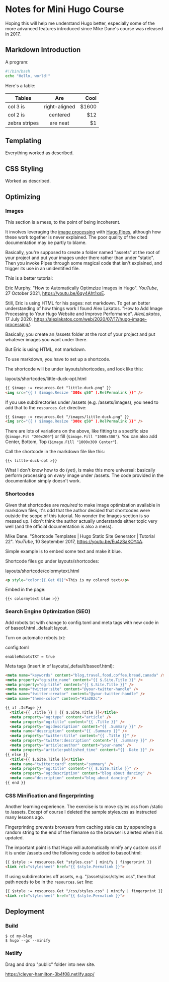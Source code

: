 # Notes for Mini Hugo Course
Hoping this will help me understand Hugo better, especially some of the more advanced features introduced since Mike Dane's course was released in 2017.
## Markdown Introduction

A program:

```bash
#!/bin/bash
echo "Hello, world!"
```

Here's a table:

 Tables        | Are           | Cool  |
| ------------- |:-------------:| -----:|
| col 3 is      | right-aligned | $1600 |
| col 2 is      | centered      |   $12 |
| zebra stripes | are neat      |    $1 |


## Templating
Everything worked as described.
## CSS Styling
Worked as described.
## Optimizing
### Images
This section is a mess, to the point of being incoherent.

It involves leveraging the [image processing](https://gohugo.io/content-management/image-processing/) with [Hugo Pipes](https://gohugo.io/hugo-pipes/introduction/), although how these work together is never explained. The poor quality of the cited documentation may be partly to blame.

Basically, you're supposed to create a folder named "assets" at the root of your project and put your images under there rather than under "static". Then you invoke Pipes through some magical code that isn't explained, and trigger its use in an unidentified file.

This is a better tutorial:

Eric Murphy. "How to Automatically Optimzize Images in Hugo". _YouTube_, 27 October 2021, https://youtu.be/6qy4Aht1xsE.

Still, Eric is using HTML for his pages: not markdown. To get an better understanding of how things work I found Alex Lakatos. "How to Add Image Processing to Your Hugo Website and Improve Performance". _AlexLakatos_, 17 July 2020, https://alexlakatos.com/web/2020/07/17/hugo-image-processing/.

Basically, you create an /assets folder at the root of your project and put whatever images you want under there.

But Eric is using HTML, not markdown.

To use markdown, you have to set up a shortcode.

The shortcode will be under layouts/shortcodes, and look like this:

layouts/shortcodes/little-duck-opt.html
```html
{{ $image := resources.Get "little-duck.png" }}
<img src="{{ ( $image.Resize "300x q50" ).RelPermalink }}" />
```
If you use subdirectories under /assets (e.g. /assets/images), you need to add that to the ```resources.Get``` directive:

```html
{{ $image := resources.Get "/images/little-duck.png" }}
<img src="{{ ( $image.Resize "300x q50" ).RelPermalink }}" />
```

There are lots of variations on the above, like fitting to a specific size (```$image.Fit "200x200"```) or fill (```$image.Fill "1000x300"```). You can also add Center, Bottom, Top (```$image.Fill "1000x300 Center"```).

Call the shortcode in the markdown file like this:

```
{{< little-duck-opt >}}

```

What I don't know how to do (yet), is make this more universal: basically perform processing on _every_ image under /assets. The code provided in the documentation simply doesn't work.

### Shortcodes
Given that shortcodes are _required_ to make image optimization available in markdown files, it's odd that the author decided that shortcodes were outside the scope of this tutorial. No wonder the Images section is so messed up. I don't think the author actually understands either topic very well (and the official documentation is also a mess).

Mike Dane. "Shortcode Templates | Hugo Static Site Generator | Tutorial 22". _YouTube_, 10 September 2017, https://youtu.be/Eu4zSaKOY4A.

Simple example is to embed some text and make it blue.

Shortcode files go under layouts/shortcodes:

layouts/shortcode/colormytext.html
```html
<p style="color:{{.Get 0}}">This is my colored text</p>
```

Embed in the page:

```
{{< colormytext blue >}}
```
### Search Engine Optimization (SEO)

Add robots.txt with change to config.toml and meta tags with new code in <head> of baseof.html _default layout.

Turn on automatic robots.txt:

config.toml
```
enableRobotsTXT = true
```

Meta tags (insert in <head> of layouts/_default/baseof.html):

```html
<meta name="keywords" content="blog,travel,food,coffee,bread,canada" />
<meta property="og:site_name" content="{{ $.Site.Title }}" />
<meta property="og:title" content="{{ $.Site.Title }}" />
<meta name="twitter:site" content="@your-twitter-handle" />
<meta name="twitter:creator" content="@your-twitter-handle" />
<meta name="theme-color" content="#1a202c">

{{ if .IsPage }}
  <title>{{ .Title }} | {{ $.Site.Title }}</title>
  <meta property="og:type" content="article" />
  <meta property="og:title" content="{{ .Title }}" />
  <meta property="og:description" content="{{ .Summary }}" />
  <meta name="description" content="{{ .Summary }}" />
  <meta property="twitter:title" content="{{ .Title }}" />
  <meta property="twitter:description" content="{{ .Summary }}" />
  <meta property="article:author" content="your-name" />
  <meta property="article:published_time" content="{{ .Date }}" />
{{ else }}
  <title>{{ $.Site.Title }}</title>
  <meta name="twitter:card" content="summary" />
  <meta property="og:title" content="{{ $.Site.Title }}" />
  <meta property="og:description" content="blog about dancing" />
  <meta name="description" content="blog about dancing" />
{{ end }}
```

### CSS Minification and fingerprinting

Another learning experience. The exercise is to move styles.css from /static to /assets. Except of course I deleted the sample styles.css as instructed many lessons ago.

Fingerprinting prevents browsers from caching stale css by appending a random string to the end of the filename so the browser is alerted when it is updated.

The important point is that Hugo will automatically minify any custom css if it is under /assets and the following code is added to baseof.html:

```html
{{ $style := resources.Get "styles.css" | minify | fingerprint }}
<link rel="stylesheet" href="{{ $style.Permalink }}">
```
If using subdirectories off assets, e.g. "/assets/css/styles.css", then that path needs to be in the ```resources.Get``` line:


```html
{{ $style := resources.Get "/css/styles.css" | minify | fingerprint }}
<link rel="stylesheet" href="{{ $style.Permalink }}">
```
## Deployment

### Build

```
$ cd my-blog
$ hugo --gc --minify
```

### Netlify
Drag and drop "public" folder into new site.

https://clever-hamilton-3b4f08.netlify.app/



